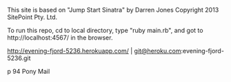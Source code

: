 This site is based on "Jump Start Sinatra" by Darren Jones Copyright 2013 SitePoint Pty. Ltd.

To run this repo, cd to local directory, type "ruby main.rb", and got to http://localhost:4567/ in the browser.

http://evening-fjord-5236.herokuapp.com/ | git@heroku.com:evening-fjord-5236.git

p 94 Pony Mail
